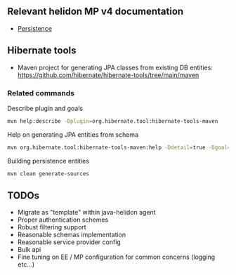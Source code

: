 
## Relevant helidon MP v4 documentation

- [Persistence](https://helidon.io/docs/v4/mp/persistence)

## Hibernate tools

- Maven project for generating JPA classes from existing DB entities: https://github.com/hibernate/hibernate-tools/tree/main/maven

### Related commands

Describe plugin and goals

```bash
mvn help:describe -Dplugin=org.hibernate.tool:hibernate-tools-maven
```

Help on generating JPA entities from schema

```bash
mvn org.hibernate.tool:hibernate-tools-maven:help -Ddetail=true -Dgoal=hbm2java
```

Building persistence entities

```bash
mvn clean generate-sources
```

## TODOs

- Migrate as "template" within java-helidon agent
- Proper authentication schemes
- Robust filtering support
- Reasonable schemas implementation
- Reasonable service provider config
- Bulk api
- Fine tuning on EE / MP configuration for common concerns (logging etc...)
